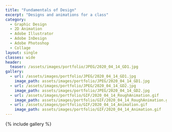```yaml
---
title: "Fundamentals of Design"
excerpt: "Designs and animations for a class"
category:
  - Graphic Design
  - 2D Animation
  - Adobe Illustrator
  - Adobe InDesign
  - Adobe Photoshop
  - Collage
layout: single
classes: wide
header:
  teaser: /assets/images/portfolio/JPEG/2020_04_14_GD1.jpg
gallery:
  - url: /assets/images/portfolio/JPEG/2020_04_14_GD1.jpg
    image_path: assets/images/portfolio/JPEG/2020_04_14_GD1.jpg
  - url: /assets/images/portfolio/JPEG/2020_04_14_GD2.jpg
    image_path: assets/images/portfolio/JPEG/2020_04_14_GD2.jpg
  - url: /assets/images/portfolio/GIF/2020_04_14_RoughAnimation.gif
    image_path: assets/images/portfolio/GIF/2020_04_14_RoughAnimation.gif
  - url: /assets/images/portfolio/GIF/2020_04_14_Animation.gif
    image_path: assets/images/portfolio/GIF/2020_04_14_Animation.gif
---
```


{% include gallery %}
